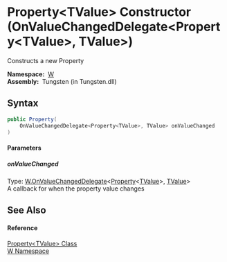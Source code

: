 Property&lt;TValue> Constructor (OnValueChangedDelegate&lt;Property&lt;TValue>, TValue>)
========================================================================================
   Constructs a new Property

  **Namespace:**  [W][1]  
  **Assembly:**  Tungsten (in Tungsten.dll)

Syntax
------

```csharp
public Property(
	OnValueChangedDelegate<Property<TValue>, TValue> onValueChanged
)
```

#### Parameters

##### *onValueChanged*
Type: [W.OnValueChangedDelegate][2]&lt;[Property][3]&lt;[TValue][3]>, [TValue][3]>  
A callback for when the property value changes


See Also
--------

#### Reference
[Property&lt;TValue> Class][3]  
[W Namespace][1]  

[1]: ../README.md
[2]: ../OnValueChangedDelegate_2/README.md
[3]: README.md